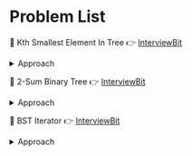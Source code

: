 # Problem List

🚀 Kth Smallest Element In Tree 👉 [InterviewBit](https://www.interviewbit.com/problems/kth-smallest-element-in-tree/)<details><summary>Approach</summary>
$k^{th}$ element in inorder traversal
</details>

🚀 2-Sum Binary Tree 👉 [InterviewBit](https://www.interviewbit.com/problems/2sum-binary-tree/)<details><summary>Approach</summary> 2 pointer approach on inorder traversal
</details>

🚀 BST Iterator 👉 [InterviewBit](https://www.interviewbit.com/problems/bst-iterator/)<details><summary>Approach</summary>
1. If any new node is found, push all the left childrens recursively.
2. If any node is popped from stack, add the right node to the stack.
</details>